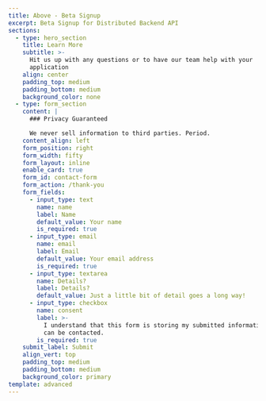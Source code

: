 ```yaml
---
title: Above - Beta Signup
excerpt: Beta Signup for Distributed Backend API
sections:
  - type: hero_section
    title: Learn More
    subtitle: >-
      Hit us up with any questions or to have our team help with your
      application
    align: center
    padding_top: medium
    padding_bottom: medium
    background_color: none
  - type: form_section
    content: |
      ### Privacy Guaranteed

      We never sell information to third parties. Period.
    content_align: left
    form_position: right
    form_width: fifty
    form_layout: inline
    enable_card: true
    form_id: contact-form
    form_action: /thank-you
    form_fields:
      - input_type: text
        name: name
        label: Name
        default_value: Your name
        is_required: true
      - input_type: email
        name: email
        label: Email
        default_value: Your email address
        is_required: true
      - input_type: textarea
        name: Details?
        label: Details?
        default_value: Just a little bit of detail goes a long way!
      - input_type: checkbox
        name: consent
        label: >-
          I understand that this form is storing my submitted information so I
          can be contacted.
        is_required: true
    submit_label: Submit
    align_vert: top
    padding_top: medium
    padding_bottom: medium
    background_color: primary
template: advanced
---
```

